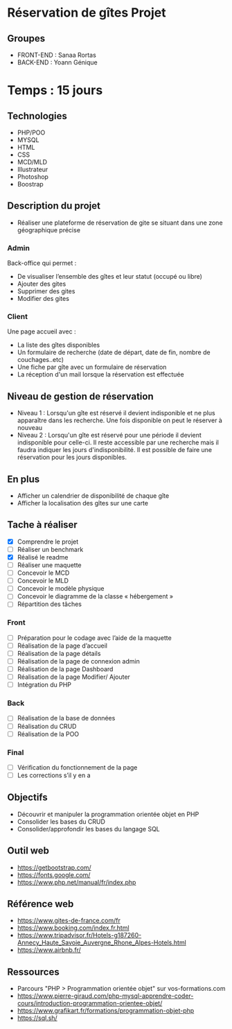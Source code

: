 # Réservation de gîtes Projet

## Groupes 

- FRONT-END : Sanaa Rortas
- BACK-END : Yoann Génique

# Temps : 15 jours

## Technologies

- PHP/POO
- MYSQL
- HTML
- CSS
- MCD/MLD
- Illustrateur
- Photoshop
- Boostrap

## Description du projet 

- Réaliser une plateforme de réservation de gite se situant dans une zone géographique précise

### Admin 

Back-office qui permet :
- De visualiser l’ensemble des gîtes et leur statut (occupé ou libre)
- Ajouter des gites
- Supprimer des gites
- Modifier des gites

### Client 

Une page accueil avec :
- La liste des gîtes disponibles
- Un formulaire de recherche (date de départ, date de fin, nombre de couchages..etc)
- Une fiche par gîte avec un formulaire de réservation
- La réception d'un mail lorsque la réservation est effectuée

## Niveau de gestion de réservation

- Niveau 1 : Lorsqu'un gîte est réservé il devient indisponible et ne plus apparaître dans les recherche. Une fois disponible on peut le réserver à nouveau
- Niveau 2 : Lorsqu'un gîte est réservé pour une période il devient indisponible pour celle-ci. Il reste accessible par une recherche mais il faudra indiquer les jours d'indisponibilité. Il est possible de faire une réservation pour les jours disponibles.

## En plus  

- Afficher un calendrier de disponibilité de chaque gîte
- Afficher la localisation des gîtes sur une carte

## Tache à réaliser

-	[x] Comprendre le projet
-	[ ] Réaliser un benchmark
-	[x] Réalisé le readme
-	[ ] Réaliser une maquette
-	[ ] Concevoir le MCD
-	[ ] Concevoir le MLD
-	[ ] Concevoir le modèle physique
-	[ ] Concevoir le diagramme de la classe « hébergement »
-	[ ] Répartition des tâches 

### Front 
-	[ ] Préparation pour le codage avec l’aide de la maquette 
-	[ ] Réalisation de la page d’accueil
-	[ ] Réalisation de la page détails
-	[ ] Réalisation de la page de connexion admin
-	[ ] Réalisation de la page Dashboard
-	[ ] Réalisation de la page Modifier/ Ajouter
-	[ ] Intégration du PHP

### Back  
-	[ ] Réalisation de la base de données
-	[ ] Réalisation du CRUD
-	[ ] Réalisation de la POO

### Final 
-	[ ] Vérification du fonctionnement de la page
-	[ ] Les corrections s’il y en a

## Objectifs

- Découvrir et manipuler la programmation orientée objet en PHP
- Consolider les bases du CRUD
- Consolider/approfondir les bases du langage SQL 

## Outil web

- https://getbootstrap.com/
- https://fonts.google.com/
- https://www.php.net/manual/fr/index.php

## Référence web
- https://www.gites-de-france.com/fr
- https://www.booking.com/index.fr.html
- https://www.tripadvisor.fr/Hotels-g187260-Annecy_Haute_Savoie_Auvergne_Rhone_Alpes-Hotels.html
- https://www.airbnb.fr/

## Ressources
- Parcours "PHP > Programmation orientée objet" sur vos-formations.com
- https://www.pierre-giraud.com/php-mysql-apprendre-coder-cours/introduction-programmation-orientee-objet/
- https://www.grafikart.fr/formations/programmation-objet-php
- https://sql.sh/
